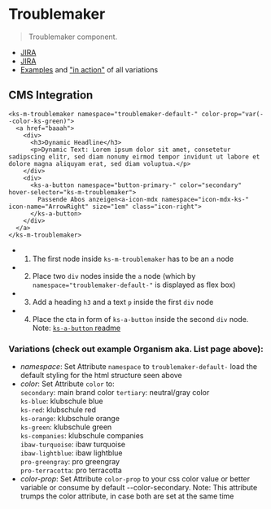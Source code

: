 # Troublemaker

> Troublemaker component.

- [JIRA](https://jira.migros.net/browse/MIDUWEB-99)
- [JIRA](https://jira.migros.net/browse/MIDUWEB-1773)
- [Examples](https://mits-gossau.github.io/web-components-toolbox-klubschule/src/es/components/web-components-toolbox/docs/TemplateMiduweb.html?rootFolder=src&css=./src/css/variablesCustomKlubschule.css&login=./src/es/components/molecules/login/default-/default-.html&logo=./src/es/components/atoms/logo/default-/default-.html&nav=./src/es/components/web-components-toolbox/src/es/components/molecules/multiLevelNavigation/default-/default-.html&footer=./src/es/components/organisms/footer/default-/default-.html&content=./src/es/components/molecules/troublemaker/Troublemaker.html) and ["in action"](https://mits-gossau.github.io/web-components-toolbox-klubschule/src/es/components/web-components-toolbox/docs/TemplateMiduweb.html?rootFolder=src&css=./src/css/variablesCustomKlubschule.css&login=./src/es/components/molecules/login/default-/default-.html&logo=./src/es/components/atoms/logo/default-/default-.html&nav=./src/es/components/web-components-toolbox/src/es/components/molecules/multiLevelNavigation/default-/default-.html&footer=./src/es/components/organisms/footer/default-/default-.html&content=./src/es/components/pages/Angebotsliste-Suchergebnis.html) of all variations

## CMS Integration
```
<ks-m-troublemaker namespace="troublemaker-default-" color-prop="var(--color-ks-green)">
  <a href="baaah">
    <div>
      <h3>Dynamic Headline</h3>
      <p>Dynamic Text: Lorem ipsum dolor sit amet, consetetur sadipscing elitr, sed diam nonumy eirmod tempor invidunt ut labore et dolore magna aliquyam erat, sed diam voluptua.</p>
    </div>
    <div>
      <ks-a-button namespace="button-primary-" color="secondary" hover-selector="ks-m-troublemaker">
        Passende Abos anzeigen<a-icon-mdx namespace="icon-mdx-ks-" icon-name="ArrowRight" size="1em" class="icon-right">
      </ks-a-button>
    </div>
  </a>
</ks-m-troublemaker>
```
- 1. The first node inside `ks-m-troublemaker` has to be an `a` node
- 2. Place two `div` nodes inside the `a` node (which by `namespace="troublemaker-default-"` is displayed as flex box)
- 3. Add a heading `h3` and a text `p` inside the first `div` node
- 4. Place the cta in form of `ks-a-button` inside the second `div` node. Note: [`ks-a-button` readme](https://github.com/mits-gossau/web-components-toolbox-klubschule/blob/master/src/es/components/atoms/button/readme.md)

### Variations (check out example Organism aka. List page above):
- *namespace*: Set Attribute `namespace` to `troublemaker-default-` load the default styling for the html structure seen above
- *color*: Set Attribute `color` to:  
  `secondary`: main brand color 
  `tertiary`: neutral/gray color  
  `ks-blue`: klubschule blue  
  `ks-red`: klubschule red  
  `ks-orange`: klubschule orange  
  `ks-green`: klubschule green  
  `ks-companies`: klubschule companies  
  `ibaw-turquoise`: ibaw turquoise  
  `ibaw-lightblue`: ibaw lightblue  
  `pro-greengray`: pro greengray  
  `pro-terracotta`: pro terracotta  
- *color-prop*: Set Attribute `color-prop` to your css color value or better variable or consume by default --color-secondary. Note: This attribute trumps the color attribute, in case both are set at the same time

